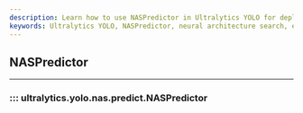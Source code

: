 ```yaml
---
description: Learn how to use NASPredictor in Ultralytics YOLO for deploying efficient CNN models with search algorithms in neural architecture search.
keywords: Ultralytics YOLO, NASPredictor, neural architecture search, efficient CNN models, search algorithms
---
```


## NASPredictor
---
### ::: ultralytics.yolo.nas.predict.NASPredictor
<br><br>
